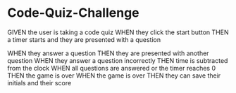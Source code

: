 # Code-Quiz-Challenge

GIVEN the user is taking a code quiz
WHEN they click the start button
THEN a timer starts and they are presented with a question


WHEN they answer a question
THEN they are presented with another question
WHEN they answer a question incorrectly
THEN time is subtracted from the clock
WHEN all questions are answered or the timer reaches 0
THEN the game is over
WHEN the game is over
THEN they can save their initials and their score